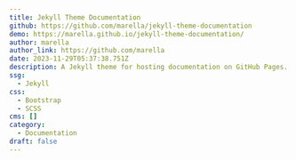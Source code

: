 ```yaml
---
title: Jekyll Theme Documentation
github: https://github.com/marella/jekyll-theme-documentation
demo: https://marella.github.io/jekyll-theme-documentation/
author: marella
author_link: https://github.com/marella
date: 2023-11-29T05:37:38.751Z
description: A Jekyll theme for hosting documentation on GitHub Pages.
ssg:
  - Jekyll
css:
  - Bootstrap
  - SCSS
cms: []
category:
  - Documentation
draft: false
---
```

